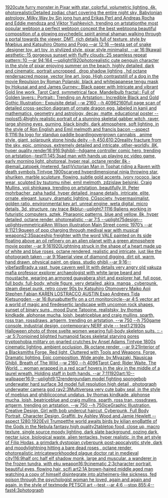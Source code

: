 [1920](https://www.ebank.nz/aiartgenerator?category=1920)[cute furry monster in Pixar with star, colorful, volumetric lighting, 4k, photorealistic](https://www.ebank.nz/aiartgenerator?category=cute%20furry%20monster%20in%20Pixar%20with%20star%2C%20colorful%2C%20volumetric%20lighting%2C%204k%2C%20photorealistic)[Detailed zodiac chart covering the entire night sky, Babylonian astrology, Milky Way by Sin jong hun and Erikas Perl and Andreas Rocha and Eddie mendoza and Viktor Yushkevich, trending on artstation](https://www.ebank.nz/aiartgenerator?category=Detailed%20zodiac%20chart%20covering%20the%20entire%20night%20sky%2C%20Babylonian%20astrology%2C%20Milky%20Way%20by%20Sin%20jong%20hun%20and%20Erikas%20Perl%20and%20Andreas%20Rocha%20and%20Eddie%20mendoza%20and%20Viktor%20Yushkevich%2C%20trending%20on%20artstation)[the most popular webtoon a perfect webtoon concept the best webtoon](https://www.ebank.nz/aiartgenerator?category=the%20most%20popular%20webtoon%20a%20perfect%20webtoon%20concept%20the%20best%20webtoon)[a beautiful composition of a glowing psychedelic spirit animal shaman walking through a portal towards the viewer, DMT,  rich details full of texture, style by Mœbius and Katsuhiro Otomo and Pogo —ar 12:16 —test](https://www.ebank.nz/aiartgenerator?category=a%20beautiful%20composition%20of%20a%20glowing%20psychedelic%20spirit%20animal%20shaman%20walking%20through%20a%20portal%20towards%20the%20viewer%2C%20DMT%2C%20%20rich%20details%20full%20of%20texture%2C%20style%20by%20M%C5%93bius%20and%20Katsuhiro%20Otomo%20and%20Pogo%20%E2%80%94ar%2012%3A16%20%E2%80%94test)[a set of snake ,designer toy, art toy ,in stylized style, pixar style,minimalist, --ar 16:9](https://www.ebank.nz/aiartgenerator?category=a%20set%20of%20snake%20%2Cdesigner%20toy%2C%20art%20toy%20%2Cin%20stylized%20style%2C%20pixar%20style%2Cminimalist%2C%20--ar%2016%3A9)[kawaii aesthetic::15 gorgeous sunset with fluffy clouds::25 seamless repeat pattern::10  —ar 94:164 —uplight](https://www.ebank.nz/aiartgenerator?category=kawaii%20aesthetic%3A%3A15%20gorgeous%20sunset%20with%20fluffy%20clouds%3A%3A25%20seamless%20repeat%20pattern%3A%3A10%20%20%E2%80%94ar%2094%3A164%20%E2%80%94uplight)[1920](https://www.ebank.nz/aiartgenerator?category=1920)[photorealistic cute penguin character in the style of pixar enjoying summer on the beach, highly detailed, dark and cinematic, portrait uncropped , drop shadow lighting , hd octane render](https://www.ebank.nz/aiartgenerator?category=photorealistic%20cute%20penguin%20character%20in%20the%20style%20of%20pixar%20enjoying%20summer%20on%20the%20beach%2C%20highly%20detailed%2C%20dark%20and%20cinematic%2C%20portrait%20uncropped%20%2C%20drop%20shadow%20lighting%20%2C%20hd%20octane%20render)[sacred moose, vector line art, logo, High contrast](https://www.ebank.nz/aiartgenerator?category=sacred%20moose%2C%20vector%20line%20art%2C%20logo%2C%20High%20contrast)[still of a dog in the movie Repulsion by Roman Polanski, black and white](https://www.ebank.nz/aiartgenerator?category=still%20of%20a%20dog%20in%20the%20movie%20Repulsion%20by%20Roman%20Polanski%2C%20black%20and%20white)[japanese  tengu mask by Hokusai and and James Gurney::  Black paper with Intricate and vibrant Gold line work, Tarot Card, symmetrical face, Mandelbulb fractal::  Full of Golden layers::  Portrait:: Trending on Artstation::  Incredible Black and Gold Gothic Illustration::  Exquisite detail  --w 2160  --h 4096](https://www.ebank.nz/aiartgenerator?category=japanese%20%20tengu%20mask%20by%20Hokusai%20and%20and%20James%20Gurney%3A%3A%20%20Black%20paper%20with%20Intricate%20and%20vibrant%20Gold%20line%20work%2C%20Tarot%20Card%2C%20symmetrical%20face%2C%20Mandelbulb%20fractal%3A%3A%20%20Full%20of%20Golden%20layers%3A%3A%20%20Portrait%3A%3A%20Trending%20on%20Artstation%3A%3A%20%20Incredible%20Black%20and%20Gold%20Gothic%20Illustration%3A%3A%20%20Exquisite%20detail%20%20--w%202160%20%20--h%204096)[2160](https://www.ebank.nz/aiartgenerator?category=2160)[full page scan of detailed cross-section diagram of ornate dragon egg, labeled in kanji and mathematics, geometry and astrology, decay, matte, educational poster --mp](https://www.ebank.nz/aiartgenerator?category=full%20page%20scan%20of%20detailed%20cross-section%20diagram%20of%20ornate%20dragon%20egg%2C%20labeled%20in%20kanji%20and%20mathematics%2C%20geometry%20and%20astrology%2C%20decay%2C%20matte%2C%20educational%20poster%20--mp)[lost](https://www.ebank.nz/aiartgenerator?category=lost)[5:4](https://www.ebank.nz/aiartgenerator?category=5%3A4)[highly realistic portrait of a stunning skeletal gabber witch, raver, large shining eyes, gurning, black bindhi,   dark atmosphere, soft lighting, in the style of Ron English and Emil melmoth and francis bacon --aspect 8:11](https://www.ebank.nz/aiartgenerator?category=highly%20realistic%20portrait%20of%20a%20stunning%20skeletal%20gabber%20witch%2C%20raver%2C%20large%20shining%20eyes%2C%20gurning%2C%20black%20bindhi%2C%20%20%20dark%20atmosphere%2C%20soft%20lighting%2C%20in%20the%20style%20of%20Ron%20English%20and%20Emil%20melmoth%20and%20francis%20bacon%20--aspect%208%3A11)[16:9](https://www.ebank.nz/aiartgenerator?category=16%3A9)[a logo for standup paddle boarding](https://www.ebank.nz/aiartgenerator?category=a%20logo%20for%20standup%20paddle%20boarding)[overgrown cannabis , anime style, giant, solarpunk stone hindu deity   --h 450](https://www.ebank.nz/aiartgenerator?category=overgrown%20cannabis%20%2C%20anime%20style%2C%20giant%2C%20solarpunk%20stone%20hindu%20deity%20%20%20--h%20450)[.6](https://www.ebank.nz/aiartgenerator?category=.6)[10:20](https://www.ebank.nz/aiartgenerator?category=10%3A20)[reality fracture from the sky, epic, ominous, extremely detailed and intricate, other-worldly, 8K, hyper quality render](https://www.ebank.nz/aiartgenerator?category=reality%20fracture%20from%20the%20sky%2C%20epic%2C%20ominous%2C%20extremely%20detailed%20and%20intricate%2C%20other-worldly%2C%208K%2C%20hyper%20quality%20render)[16:9](https://www.ebank.nz/aiartgenerator?category=16%3A9)[16:9](https://www.ebank.nz/aiartgenerator?category=16%3A9)[ghibli](https://www.ebank.nz/aiartgenerator?category=ghibli)[--hd](https://www.ebank.nz/aiartgenerator?category=--hd)[game controller comic hero, trending on artstation](https://www.ebank.nz/aiartgenerator?category=game%20controller%20comic%20hero%2C%20trending%20on%20artstation)[--test](https://www.ebank.nz/aiartgenerator?category=--test)[11:14](https://www.ebank.nz/aiartgenerator?category=11%3A14)[5:3](https://www.ebank.nz/aiartgenerator?category=5%3A3)[sad man with hands up playing pc video game, early morning light, photoreal, hyper real, octane render 8k - @email_zatopek (metered, fast)](https://www.ebank.nz/aiartgenerator?category=sad%20man%20with%20hands%20up%20playing%20pc%20video%20game%2C%20early%20morning%20light%2C%20photoreal%2C%20hyper%20real%2C%20octane%20render%208k%20-%20%40email_zatopek%20%28metered%2C%20fast%29)[Victorian Man in Tophat riding a Raven with death symbols Tintype 1900s](https://www.ebank.nz/aiartgenerator?category=Victorian%20Man%20in%20Tophat%20riding%20a%20Raven%20with%20death%20symbols%20Tintype%201900s)[carved hyperdimensional ninja throwing star, shuriken, marble sculpture, flowing, subtle gold accents, ivory rococo, lace wear, sculpted by tsutomu nihei, emil melmoth, zdzislaw belsinki, Craig Mullins, yoji shinkawa, trending on artstation, beautifully lit, Peter mohrbacher, zaha hadid, hyper detailed, insane details, intricate, elite, ornate, elegant, luxury, dramatic lighting, CGsociety, hypermaximalist, golden ratio, environmental key art, unreal engine, weta digital, micro details, 3d, structure, ray trace 8k](https://www.ebank.nz/aiartgenerator?category=carved%20hyperdimensional%20ninja%20throwing%20star%2C%20shuriken%2C%20marble%20sculpture%2C%20flowing%2C%20subtle%20gold%20accents%2C%20ivory%20rococo%2C%20lace%20wear%2C%20sculpted%20by%20tsutomu%20nihei%2C%20emil%20melmoth%2C%20zdzislaw%20belsinki%2C%20Craig%20Mullins%2C%20yoji%20shinkawa%2C%20trending%20on%20artstation%2C%20beautifully%20lit%2C%20Peter%20mohrbacher%2C%20zaha%20hadid%2C%20hyper%20detailed%2C%20insane%20details%2C%20intricate%2C%20elite%2C%20ornate%2C%20elegant%2C%20luxury%2C%20dramatic%20lighting%2C%20CGsociety%2C%20hypermaximalist%2C%20golden%20ratio%2C%20environmental%20key%20art%2C%20unreal%20engine%2C%20weta%20digital%2C%20micro%20details%2C%203d%2C%20structure%2C%20ray%20trace%208k)[blur](https://www.ebank.nz/aiartgenerator?category=blur)[--uplight](https://www.ebank.nz/aiartgenerator?category=--uplight)[7:11](https://www.ebank.nz/aiartgenerator?category=7%3A11)[16:9](https://www.ebank.nz/aiartgenerator?category=16%3A9)[aliens working in futuristic computers, aztek, Pharaonic patterns, blue and yellow, 8k, hyper detailed, octane render, photorealistic --ar 7:5 --uplight](https://www.ebank.nz/aiartgenerator?category=aliens%20working%20in%20futuristic%20computers%2C%20aztek%2C%20Pharaonic%20patterns%2C%20blue%20and%20yellow%2C%208k%2C%20hyper%20detailed%2C%20octane%20render%2C%20photorealistic%20--ar%207%3A5%20--uplight)[75](https://www.ebank.nz/aiartgenerator?category=75)[design](https://www.ebank.nz/aiartgenerator?category=design)[--uplight](https://www.ebank.nz/aiartgenerator?category=--uplight)[symmetrical](https://www.ebank.nz/aiartgenerator?category=symmetrical)[Ann Wilson illustration Main Street comic 1970’s --ar 8:11](https://www.ebank.nz/aiartgenerator?category=Ann%20Wilson%20illustration%20Main%20Street%20comic%201970%E2%80%99s%20--ar%208%3A11)[21:9](https://www.ebank.nz/aiartgenerator?category=21%3A9)[queen of pop charging through medival war with musical weapons](https://www.ebank.nz/aiartgenerator?category=queen%20of%20pop%20charging%20through%20medival%20war%20with%20musical%20weapons)[2:3](https://www.ebank.nz/aiartgenerator?category=2%3A3)[Spaceship freighter with the word VALE painted on its side  floating above an oil refinery on an alien planet with a green atmosphere movie poster --ar 9:16](https://www.ebank.nz/aiartgenerator?category=Spaceship%20freighter%20with%20the%20word%20VALE%20painted%20on%20its%20side%20%20floating%20above%20an%20oil%20refinery%20on%20an%20alien%20planet%20with%20a%20green%20atmosphere%20movie%20poster%20--ar%209%3A16)[1920](https://www.ebank.nz/aiartgenerator?category=1920)[Lightning struck in the shape of a heart made up of white and blue roses, octane rendered, realistic and intricate, just like the photograph taken  --ar 9:16](https://www.ebank.nz/aiartgenerator?category=Lightning%20struck%20in%20the%20shape%20of%20a%20heart%20made%20up%20of%20white%20and%20blue%20roses%2C%20octane%20rendered%2C%20realistic%20and%20intricate%2C%20just%20like%20the%20photograph%20taken%20%20--ar%209%3A16)[aerial view of diamond digging, dirt pit, warm, hand drawn, physical paint, on glass, studio ghibli --ar 9:16](https://www.ebank.nz/aiartgenerator?category=aerial%20view%20of%20diamond%20digging%2C%20dirt%20pit%2C%20warm%2C%20hand%20drawn%2C%20physical%20paint%2C%20on%20glass%2C%20studio%20ghibli%20--ar%209%3A16)[--vibefast](https://www.ebank.nz/aiartgenerator?category=--vibefast)[Brady,](https://www.ebank.nz/aiartgenerator?category=Brady%2C)[a vast, huge cavern  well lit with details very angry old yakuza mafia professor explorer archaeologist with white large beard and moustache, wearing an armored guayabera shirt and explorer hat, full pose, full body, full-body, whole figure, very detailed, akira, manga , cyberpunk, steam diesel punk, retro cover 90s by Katsuhiro Otomovery Maiko Aoji Stephen Fabian KAREN LOSTRACCO AUSTIN Esao Andrews Tida Kietsungden --ar 16:8](https://www.ebank.nz/aiartgenerator?category=a%20vast%2C%20huge%20cavern%20%20well%20lit%20with%20details%20very%20angry%20old%20yakuza%20mafia%20professor%20explorer%20archaeologist%20with%20white%20large%20beard%20and%20moustache%2C%20wearing%20an%20armored%20guayabera%20shirt%20and%20explorer%20hat%2C%20full%20pose%2C%20full%20body%2C%20full-body%2C%20whole%20figure%2C%20very%20detailed%2C%20akira%2C%20manga%20%2C%20cyberpunk%2C%20steam%20diesel%20punk%2C%20retro%20cover%2090s%20by%20Katsuhiro%20Otomovery%20Maiko%20Aoji%20Stephen%20Fabian%20KAREN%20LOSTRACCO%20AUSTIN%20Esao%20Andrews%20Tida%20Kietsungden%20--ar%2016%3A8)[urua](https://www.ebank.nz/aiartgenerator?category=urua)[butterfly on a crt monitor](https://www.ebank.nz/aiartgenerator?category=butterfly%20on%20a%20crt%20monitor)[circle](https://www.ebank.nz/aiartgenerator?category=circle)[--ar 4:5 vector art a world of magic and fire](https://www.ebank.nz/aiartgenerator?category=--ar%204%3A5%20vector%20art%20a%20world%20of%20magic%20and%20fire)[desertic landscape with uncomon rock shapes, sunset of binary suns,. mood Dune Tatooine. realist](https://www.ebank.nz/aiartgenerator?category=desertic%20landscape%20with%20uncomon%20rock%20shapes%2C%20sunset%20of%20binary%20suns%2C.%20mood%20Dune%20Tatooine.%20realist)[sky, by thomas kindkade, alphonse mucha, loish, beatriceblue and craig mullins, sparth, ross tran, rossdraws, artgerm, trending on artstation, --w 750 --h 750](https://www.ebank.nz/aiartgenerator?category=sky%2C%20by%20thomas%20kindkade%2C%20alphonse%20mucha%2C%20loish%2C%20beatriceblue%20and%20craig%20mullins%2C%20sparth%2C%20ross%20tran%2C%20rossdraws%2C%20artgerm%2C%20trending%20on%20artstation%2C%20--w%20750%20--h%20750)[game console, industrial design, contemporary NERF style -- test](https://www.ebank.nz/aiartgenerator?category=game%20console%2C%20industrial%20design%2C%20contemporary%20NERF%20style%20--%20test)[1:2](https://www.ebank.nz/aiartgenerator?category=1%3A2)[1930s Halloween photo of three svelte women wearing full-body skeleton suits. :: --ar 5:7](https://www.ebank.nz/aiartgenerator?category=1930s%20Halloween%20photo%20of%20three%20svelte%20women%20wearing%20full-body%20skeleton%20suits.%20%3A%3A%20--ar%205%3A7)[conjoined blighted humanoid faces skeletal starving pores tryptophobia military on gnarled crutches by Ansel Adams Tintype 1800s cinematic lighting, ambient occlusion, 8k octane render, --ar 9:21](https://www.ebank.nz/aiartgenerator?category=conjoined%20blighted%20humanoid%20faces%20skeletal%20starving%20pores%20tryptophobia%20military%20on%20gnarled%20crutches%20by%20Ansel%20Adams%20Tintype%201800s%20cinematic%20lighting%2C%20ambient%20occlusion%2C%208k%20octane%20render%2C%20--ar%209%3A21)[Interior of a Blacksmiths Forge, Red light, Cluttered with Tools and Weapons, Forge, Dramatic lighting, Epic composition, Wide angle, by Miyazaki, Nausicaa Ghibli, Breath of The Wild --w 2160  --h 4096](https://www.ebank.nz/aiartgenerator?category=Interior%20of%20a%20Blacksmiths%20Forge%2C%20Red%20light%2C%20Cluttered%20with%20Tools%20and%20Weapons%2C%20Forge%2C%20Dramatic%20lighting%2C%20Epic%20composition%2C%20Wide%20angle%2C%20by%20Miyazaki%2C%20Nausicaa%20Ghibli%2C%20Breath%20of%20The%20Wild%20--w%202160%20%20--h%204096)[Tarot Card: Rider Waite. The World. :: woman wrapped in a red scarf hovers in the sky in the middle of a laurel wreath. Holding staff in both hands. --ar 7:11](https://www.ebank.nz/aiartgenerator?category=Tarot%20Card%3A%20Rider%20Waite.%20The%20World.%20%3A%3A%20woman%20wrapped%20in%20a%20red%20scarf%20hovers%20in%20the%20sky%20in%20the%20middle%20of%20a%20laurel%20wreath.%20Holding%20staff%20in%20both%20hands.%20--ar%207%3A11)[1920](https://www.ebank.nz/aiartgenerator?category=1920)[art:10--wallpaper](https://www.ebank.nz/aiartgenerator?category=art%3A10--wallpaper)[16:9](https://www.ebank.nz/aiartgenerator?category=16%3A9)[--uplight](https://www.ebank.nz/aiartgenerator?category=--uplight)[9:12](https://www.ebank.nz/aiartgenerator?category=9%3A12)[render](https://www.ebank.nz/aiartgenerator?category=render)[gundam model fighting spongebob underwater  hard surface 3d model full resolution high detail , photograph underwater camera god ray](https://www.ebank.nz/aiartgenerator?category=gundam%20model%20fighting%20spongebob%20underwater%20%20hard%20surface%203d%20model%20full%20resolution%20high%20detail%20%2C%20photograph%20underwater%20camera%20god%20ray)[2:3](https://www.ebank.nz/aiartgenerator?category=2%3A3)[Multiverse](https://www.ebank.nz/aiartgenerator?category=Multiverse)[a very cute baby seal, in the style of moebius and ghibli](https://www.ebank.nz/aiartgenerator?category=a%20very%20cute%20baby%20seal%2C%20in%20the%20style%20of%20moebius%20and%20ghibli)[coconut,undatus, by thomas kindkade, alphonse mucha, loish, beatriceblue and craig mullins, sparth, ross tran, rossdraws, artgerm, trending on artstation, --w 750 --h 750](https://www.ebank.nz/aiartgenerator?category=coconut%2Cundatus%2C%20by%20thomas%20kindkade%2C%20alphonse%20mucha%2C%20loish%2C%20beatriceblue%20and%20craig%20mullins%2C%20sparth%2C%20ross%20tran%2C%20rossdraws%2C%20artgerm%2C%20trending%20on%20artstation%2C%20--w%20750%20--h%20750)[ice](https://www.ebank.nz/aiartgenerator?category=ice)[Graphic Illustration, Creative Design, Girl with bob undercut haircut, Cyberpunk, Full Body Portrait, Character Design, Graffiti, by Ashley Wood and Jamie Hewlett --aspect 1280:1920](https://www.ebank.nz/aiartgenerator?category=Graphic%20Illustration%2C%20Creative%20Design%2C%20Girl%20with%20bob%20undercut%20haircut%2C%20Cyberpunk%2C%20Full%20Body%20Portrait%2C%20Character%20Design%2C%20Graffiti%2C%20by%20Ashley%20Wood%20and%20Jamie%20Hewlett%20--aspect%201280%3A1920)[Evil Trumpet](https://www.ebank.nz/aiartgenerator?category=Evil%20Trumpet)[the world awaits birds by kilian eng](https://www.ebank.nz/aiartgenerator?category=the%20world%20awaits%20birds%20by%20kilian%20eng)[Battle of the Gods in the Nebula,fantasy,high quality](https://www.ebank.nz/aiartgenerator?category=Battle%20of%20the%20Gods%20in%20the%20Nebula%2Cfantasy%2Chigh%20quality)[2](https://www.ebank.nz/aiartgenerator?category=2)[tabletop food, close up, macro texture, single source moody lighting, dark slate background, oozing dark, nectar juice, biological waste, alien tentacles, hyper realistic, in the art style of Filip Hodas, a grimdark dystopian cyberpunk post-apocalyptic style, dark and moody](https://www.ebank.nz/aiartgenerator?category=tabletop%20food%2C%20close%20up%2C%20macro%20texture%2C%20single%20source%20moody%20lighting%2C%20dark%20slate%20background%2C%20oozing%20dark%2C%20nectar%20juice%2C%20biological%20waste%2C%20alien%20tentacles%2C%20hyper%20realistic%2C%20in%20the%20art%20style%20of%20Filip%20Hodas%2C%20a%20grimdark%20dystopian%20cyberpunk%20post-apocalyptic%20style%2C%20dark%20and%20moody)[lightning hitting a bare dead roses , octane render, photorealistic,intricate](https://www.ebank.nz/aiartgenerator?category=lightning%20hitting%20a%20bare%20dead%20roses%20%2C%20octane%20render%2C%20photorealistic%2Cintricate)[work](https://www.ebank.nz/aiartgenerator?category=work)[hooded plague doctor rat in medieval city](https://www.ebank.nz/aiartgenerator?category=hooded%20plague%20doctor%20rat%20in%20medieval%20city)[1](https://www.ebank.nz/aiartgenerator?category=1)[16:9](https://www.ebank.nz/aiartgenerator?category=16%3A9)[half orc half elf shadow monk, large and muscular, a wanderer in the frozen tundra, with eku weapon](https://www.ebank.nz/aiartgenerator?category=half%20orc%20half%20elf%20shadow%20monk%2C%20large%20and%20muscular%2C%20a%20wanderer%20in%20the%20frozen%20tundra%2C%20with%20eku%20weapon)[16:9](https://www.ebank.nz/aiartgenerator?category=16%3A9)[cinematic,](https://www.ebank.nz/aiartgenerator?category=cinematic%2C)[2:3](https://www.ebank.nz/aiartgenerator?category=2%3A3)[character portrait, beautiful eyes, flowing hair, scifi art](https://www.ebank.nz/aiartgenerator?category=character%20portrait%2C%20beautiful%20eyes%2C%20flowing%20hair%2C%20scifi%20art)[2:1](https://www.ebank.nz/aiartgenerator?category=2%3A1)[A brown-haired middle aged man watching a copy of himself disintegrate into alzheimers-like sickness, fed poison through the psychologist woman he loved, again and again and again, in the style of textmode PETSCII art --test --ar 4:6 --stop 85](https://www.ebank.nz/aiartgenerator?category=A%20brown-haired%20middle%20aged%20man%20watching%20a%20copy%20of%20himself%20disintegrate%20into%20alzheimers-like%20sickness%2C%20fed%20poison%20through%20the%20psychologist%20woman%20he%20loved%2C%20again%20and%20again%20and%20again%2C%20in%20the%20style%20of%20textmode%20PETSCII%20art%20--test%20--ar%204%3A6%20--stop%2085)[5:4](https://www.ebank.nz/aiartgenerator?category=5%3A4)[--fast](https://www.ebank.nz/aiartgenerator?category=--fast)[4:3](https://www.ebank.nz/aiartgenerator?category=4%3A3)[photograph](https://www.ebank.nz/aiartgenerator?category=photograph)